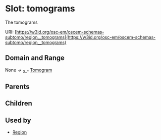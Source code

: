 
# Slot: tomograms

The tomograms

URI: [https://w3id.org/osc-em/oscem-schemas-subtomo/region__tomograms](https://w3id.org/osc-em/oscem-schemas-subtomo/region__tomograms)


## Domain and Range

None &#8594;  <sub>0..\*</sub> [Tomogram](Tomogram.md)

## Parents


## Children


## Used by

 * [Region](Region.md)
